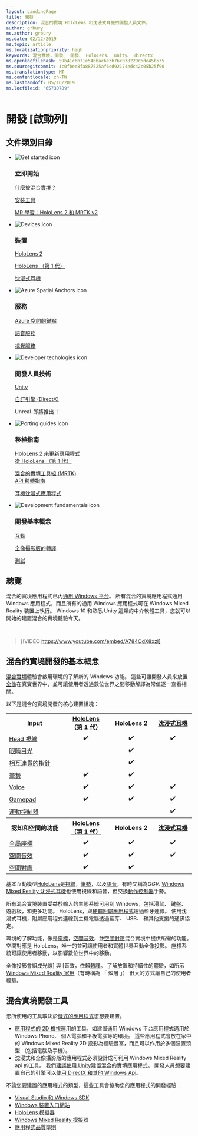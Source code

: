```yaml
---
layout: LandingPage
title: 開發
description: 混合的實境 HoloLens 和沈浸式耳機的開發人員文件。
author: grbury
ms.author: grbury
ms.date: 02/12/2019
ms.topic: article
ms.localizationpriority: high
keywords: 混合實境，開發、 開發、 HoloLens、 unity、 directx
ms.openlocfilehash: 59b41c6b71e546bac6e3b76c038229d6de45b535
ms.sourcegitcommit: 1c0fbee8fa887525af6ed92174edc42c05b25f90
ms.translationtype: MT
ms.contentlocale: zh-TW
ms.lasthandoff: 05/16/2019
ms.locfileid: "65730789"
---
```

# <a name="development-launchpad"></a>開發 [啟動列]

## <a name="article-categories"></a>文件類別目錄


<ul class="panelContent cardsF">
    <li>
        <div class="cardSize">
            <div class="cardPadding">
                <div class="card">
                    <div class="cardImageOuter">
                        <div class="cardImage">
                            <img src="images/GetStartedIcon.png" alt="Get started icon">
                        </div>
                    </div>
                    <div class="cardText">
                        <h3>立即開始</h3>
                        <p>
                            <a href="mixed-reality.md">什麼被混合實境？</a>
                        </p>
                        <p>
                            <a href="install-the-tools.md">安裝工具</a>
                        </p>
                        <p>
                            <a href="mrlearning-base-ch1.md">MR 學習：HoloLens 2 和 MRTK v2</a>
                        </p>
                    </div>
                </div>
            </div>
        </div>
    </li>
        <li>
        <div class="cardSize">
            <div class="cardPadding">
                <div class="card">
                    <div class="cardImageOuter">
                        <div class="cardImage">
                            <img src="images/HoloLens_Icon_120x130.png" alt="Devices icon">
                        </div>
                    </div>
                    <div class="cardText">
                        <h3>裝置</h3>
                          <p>
                            <a href="https://www.microsoft.com/hololens/hardware" target="_blank">HoloLens 2</a>
                        </p>
                        <p>
                            <a href="hololens-hardware-details.md">HoloLens （第 1 代）</a>
                        </p>
                        <p>
                            <a href="immersive-headset-hardware-details.md">沈浸式耳機</a>
                        </p>
                    </div>
                </div>
            </div>
        </div>
    </li>
    <li>
        <div class="cardSize">
            <div class="cardPadding">
                <div class="card">
                    <div class="cardImageOuter">
                        <div class="cardImage">
                            <img src="images/AzureSpatialAnchors_Icon_120x130.png" alt="Azure Spatial Anchors icon">
                        </div>
                    </div>
                    <div class="cardText">
                        <h3>服務</h3>
                        <p>
                            <a href="https://docs.microsoft.com/azure/spatial-anchors" target="_blank">Azure 空間的錨點</a>
                        </p>
                        <p>
                            <a href="https://docs.microsoft.com/azure/cognitive-services/speech-service/" target="_blank">語音服務</a>
                        </p>
                        <p>
                            <a href="https://docs.microsoft.com/azure/cognitive-services/computer-vision/" target="_blank">視覺服務</a>
                        </p>
                    </div>
                </div>
            </div>
        </div>
    </li>
    <li>
        <div class="cardSize">
            <div class="cardPadding">
                <div class="card">
                    <div class="cardImageOuter">
                        <div class="cardImage">
                            <img src="images/Unity_Icon_120x130.png" alt="Developer techologies icon">
                        </div>
                    </div>
                    <div class="cardText">
                        <h3>開發人員技術</h3>
                        <p>
                            <a href="unity-development-overview.md">Unity</a>
                        </p>
                        <p>
                            <a href="directx-development-overview.md">自訂引擎 (DirectX)</a>
                        </p>
                        <p>
Unreal-即將推出 ！
                        </p>                
                    </div>
                </div>
            </div>
        </div>
    </li>
    <li>
        <div class="cardSize">
            <div class="cardPadding">
                <div class="card">
                    <div class="cardImageOuter">
                        <div class="cardImage">
                            <img src="images/PortingGuides-icon_120x130.png" alt="Porting guides icon">
                        </div>
                    </div>
                    <div class="cardText">
                        <h3>移植指南</h3>
                        <p>
                            <a href="mrtk-porting-guide.md">HoloLens 2 來更新應用程式<br>從 HoloLens （第 1 代）</a>
                        </p>
                        <p>
                            <a href="https://microsoft.github.io/MixedRealityToolkit-Unity/Documentation/HTKToMRTKPortingGuide.html">混合的實境工具組 (MRTK)<br>API 移轉指南</a>
                        </p>
                        <p>
                            <a href="porting-guides.md">耳機沈浸式應用程式</a>
                        </p>
                    </div>
                </div>
            </div>
        </div>
    </li>
    <li>
        <div class="cardSize">
            <div class="cardPadding">
                <div class="card">
                    <div class="cardImageOuter">
                        <div class="cardImage">
                            <img src="images/App_patterns_Icon_120x130.png" alt="Development fundamentals icon">
                        </div>
                    </div>
                    <div class="cardText">
                        <h3>開發基本概念</h3>
                        <p>
                            <a href="Interaction-fundamentals.md">互動</a>
                        </p>
                        <p>
                            <a href="rendering.md">全像攝影版的轉譯</a>
                        </p>
                         <p>
                            <a href="testing-your-app-on-hololens.md">測試</a>
                        </p>                    
                    </div>
                </div>
            </div>
        </div>
    </li>    
</ul>

## <a name="overview"></a>總覽

混合的實境應用程式已內[通用 Windows 平台](https://dev.windows.com/getstarted)。 所有混合的實境應用程式通用 Windows 應用程式，而且所有的通用 Windows 應用程式可在 Windows Mixed Reality 裝置上執行。 Windows 10 和熟悉 Unity 這類的中介軟體工具，您就可以開始的建置混合的實境體驗今天。

<br>

>[!VIDEO https://www.youtube.com/embed/A784OdX8xzI]

## <a name="basics-of-mixed-reality-development"></a>混合的實境開發的基本概念

[混合實境](mixed-reality.md)體驗會啟用環境的了解新的 Windows 功能。 這些可讓開發人員来放置[全像](hologram.md)在真實世界中，並可讓使用者透過數位世界之間移動解譯為常值逐一查看相關。 

以下是混合的實境開發的核心建置組塊：

<table>
<tr>
<th style="width:175px">Input</th><th style="width:125px; text-align: center;"><a href="hololens-hardware-details.md">HoloLens （第 1 代）</a></th><th style="width:125px; text-align: center;">HoloLens 2</a></th><th style="width:125px; text-align: center;"> <a href="immersive-headset-hardware-details.md">沈浸式耳機</a></th>
</tr><tr>
<td> <a href="gaze.md">Head 視線</a></td><td style="text-align: center;">✔️</td><td style="text-align: center;">✔️</td><td style="text-align: center;">✔️</td>
</tr><tr>
<td> <a href="gaze.md">眼睛目光</a></td><td></td><td style="text-align: center;">✔️</td><td></td>
</tr><tr>
 <td> <a href="gestures.md">相互連貫的指針</a></td><td></td><td style="text-align: center;">✔️</td><td></td>
</tr><tr>
<td> <a href="gestures.md">筆勢</a></td><td style="text-align: center;">✔️</td><td style="text-align: center;">✔️</td><td></td>
</tr><tr>
<td> <a href="voice-input.md">Voice</a></td><td style="text-align: center;">✔️</td><td style="text-align: center;">✔️</td><td style="text-align: center;">✔️</td>
</tr><tr>
<td> <a href="hardware-accessories.md">Gamepad</a></td><td style="text-align: center;">✔️</td><td style="text-align: center;">✔️</td><td style="text-align: center;">✔️</td>
</tr><tr>
<td> <a href="motion-controllers.md">運動控制器</a></td><td></td><td></td><td style="text-align: center;">✔️</td>
</tr><tr>
<th style="width:175px">認知和空間的功能</th><th style="width:125px; text-align: center;"><a href="hololens-hardware-details.md">HoloLens （第 1 代）</a></th><th style="width:125px; text-align: center;">HoloLens 2</a></th><th style="width:125px; text-align: center;"> <a href="immersive-headset-hardware-details.md">沈浸式耳機</a></th>
</tr><tr>
<td> <a href="coordinate-systems.md">全局座標</a></td><td style="text-align: center;">✔️</td><td style="text-align: center;">✔️</td><td style="text-align: center;">✔️</td>
</tr><tr>
<td> <a href="spatial-sound.md">空間音效</a></td><td style="text-align: center;">✔️</td><td style="text-align: center;">✔️</td><td style="text-align: center;">✔️</td>
</tr><tr>
<td> <a href="spatial-mapping.md">空間對應</a></td><td style="text-align: center;">✔️</td><td style="text-align: center;">✔️</td><td></td>
</tr>
</table>



基本互動模型[HoloLens](hololens-hardware-details.md)是[視線](gaze.md)，[筆勢](gestures.md)，以及[語音](voice-input.md)，有時又稱為*GGV*. [Windows Mixed Reality 沈浸式耳機](immersive-headset-hardware-details.md)也使用視線和語音，但交換[動作控制器](motion-controllers.md)手勢。

所有混合實境裝置受益於輸入的生態系統可用到 Windows，包括滑鼠、 鍵盤、 遊戲板，和更多功能。 HoloLens，與[硬體附屬應用程式](hardware-accessories.md)透過藍牙連線。 使用沈浸式耳機，附屬應用程式連線到主機電腦透過藍芽、 USB、 和其他支援的通訊協定。

環境的了解功能，像是[座標](coordinate-systems.md)，[空間音效](spatial-sound.md)，並[空間對應](spatial-mapping.md)混合實境中提供所需的功能。 空間對應是 HoloLens，唯一的並可讓使用者和實體世界互動全像投影。 座標系統可讓使用者移動，以影響數位世界中的移動。

全像投影會組成光線] 與 [音效，依賴[轉譯](rendering.md)。 了解放置和持續性的體驗，如所示[Windows Mixed Reality 家用](navigating-the-windows-mixed-reality-home.md)（有時稱為 「 殼層 」） 很大的方式讓自己的使用者經驗。

## <a name="tools-for-developing-for-mixed-reality"></a>混合實境開發工具

您所使用的工具取決於[樣式的應用程式](app-views.md)您想要建置。
* [應用程式的 2D 檢視](building-2d-apps.md)運用的工具，如建置通用 Windows 平台應用程式適用於 Windows Phone、 個人電腦和平板電腦等的環境。 這些應用程式會放在家中的 Windows Mixed Reality 2D 投影為經驗豐富，而且可以作用於多個裝置類型 （包括電腦及手機）。
* 沈浸式和全像攝影版的應用程式必須設計成可利用 Windows Mixed Reality api 的工具。 我們[建議使用 Unity](unity-development-overview.md)建置混合的實境應用程式。 開發人員想要建置自己的引擎可以[使用 DirectX 和其他 Windows Api](directx-development-overview.md)。

不論您要建置的應用程式的類型，這些工具會協助您的應用程式的開發經驗：
* [Visual Studio 和 Windows SDK](using-visual-studio.md)
* [Windows 裝置入口網站](using-the-windows-device-portal.md)
* [HoloLens 模擬器](using-the-hololens-emulator.md)
* [Windows Mixed Reality 模擬器](using-the-windows-mixed-reality-simulator.md)
* [應用程式品質準則](app-quality-criteria.md)

